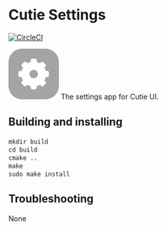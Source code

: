 # Cutie Settings

[![CircleCI](https://dl.circleci.com/status-badge/img/gh/cutie-shell/cutie-settings/tree/droidian.svg?style=svg)](https://dl.circleci.com/status-badge/redirect/gh/cutie-shell/cutie-settings/tree/droidian)

<img src="cutie-settings.svg" width="100px">
The settings app for Cutie UI.

## Building and installing

```
mkdir build
cd build
cmake ..
make
sudo make install
```

## Troubleshooting
None
